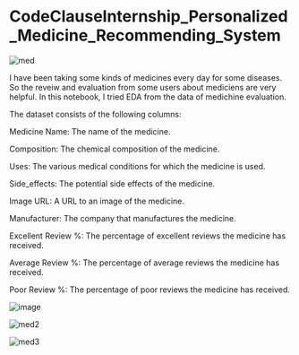 # CodeClauseInternship_Personalized_Medicine_Recommending_System
![med](https://github.com/Prabhoda/CodeClauseInternship_Personalized_Medicine_Recommending_System/assets/103125935/61045932-07c3-475c-bae0-166782a22ea4)


I have been taking some kinds of medicines every day for some diseases. So the reveiw and evaluation from some users about mediciens are very helpful. In this notebook, I tried EDA from the data of medichine evaluation.

The dataset consists of the following columns:

Medicine Name: The name of the medicine.

Composition: The chemical composition of the medicine.

Uses: The various medical conditions for which the medicine is used.

Side_effects: The potential side effects of the medicine.

Image URL: A URL to an image of the medicine.

Manufacturer: The company that manufactures the medicine.

Excellent Review %: The percentage of excellent reviews the medicine has received.

Average Review %: The percentage of average reviews the medicine has received.

Poor Review %: The percentage of poor reviews the medicine has received.

![image](https://github.com/Prabhoda/CodeClauseInternship_Personalized_Medicine_Recommending_System/assets/103125935/aeaa78e8-fa0a-4c7d-83ce-cc79dc220433)

![med2](https://github.com/Prabhoda/CodeClauseInternship_Personalized_Medicine_Recommending_System/assets/103125935/11956b89-0250-4a36-aa59-f953f71bca4a)

![med3](https://github.com/Prabhoda/CodeClauseInternship_Personalized_Medicine_Recommending_System/assets/103125935/6a3dc9ba-d0bd-4a33-893d-1655806ea4b4)



